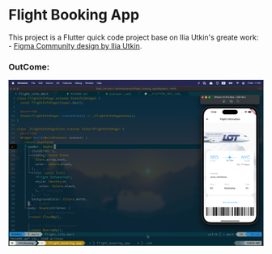 # Flight Booking App

This project is a Flutter quick code project base on Ilia Utkin's greate work: - [Figma Community design by Ilia Utkin](https://www.figma.com/community/file/904703818459418294).

### OutCome:
![Outcome](./demo_image/outcome.png)